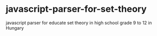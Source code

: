 # javascript-parser-for-set-theory
javascript parser for educate set theory in high school grade 9 to 12 in Hungary
